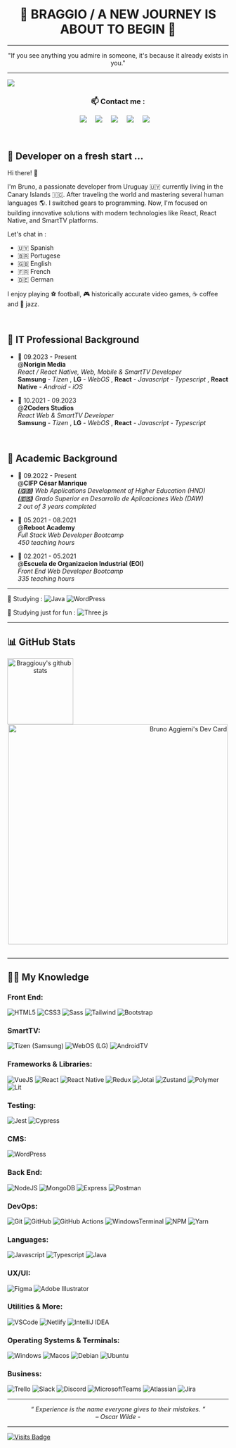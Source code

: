 <h1 align="center"> 🚶 BRAGGIO / A NEW JOURNEY IS ABOUT TO BEGIN 🥇 </h1>

<hr>
<p align="center">
  "If you see anything you admire in someone, it's because it already exists in you."
</p> 
<hr>

![](https://www.codewars.com/users/Braggiouy/badges/micro)


### <p align="center">📫 Contact me :</p>

<p align="center">
  <a target="_blank"href="https://www.linkedin.com/in/bruno-aggierni/"><img src="https://img.shields.io/badge/linkedin-%230077B5.svg?&style=for-the-badge&logo=linkedin&logoColor=white" /></a>&nbsp;&nbsp;&nbsp;&nbsp;
  <a target="_blank"href="https://twitter.com/BruAggierni"><img src="https://img.shields.io/badge/twitter-%231DA1F2.svg?&style=for-the-badge&logo=twitter&logoColor=white" /></a>&nbsp;&nbsp;&nbsp;&nbsp;
  <a href="mailto:bruno.aggierni@gmail.com?subject=Hello%20Bruno,%20I%20contact%20you%20from%20Github"><img src="https://img.shields.io/badge/gmail-%23D14836.svg?&style=for-the-badge&logo=gmail&logoColor=white" /></a>&nbsp;&nbsp;&nbsp;&nbsp;
  <a href="https://www.instagram.com/bru.aggio_/"><img src="https://img.shields.io/badge/-Instagram-E4405F?style=for-the-badge&logo=instagram&logoColor=white" /></a>&nbsp;&nbsp;&nbsp;&nbsp;
  <a href="https://discordapp.com/users/702517624319377499"><img src="https://img.shields.io/badge/-Discord-5865F2?style=for-the-badge&logo=discord&logoColor=white" /></a>&nbsp;&nbsp;&nbsp;&nbsp;
</p>


<br>

## 🔰 Developer on a fresh start ...


Hi there! 🤙 

I'm Bruno, a passionate developer from Uruguay 🇺🇾 currently living in the Canary Islands 🇮🇨. After traveling the world and mastering several human languages 🌎. I switched gears to programming. Now, I'm focused on building innovative solutions with modern technologies like React, React Native, and SmartTV platforms.

Let's chat in : 
- 🇺🇾 Spanish
- 🇧🇷 Portugese
- 🇬🇧 English
- 🇫🇷 French
- 🇩🇪 German
  
I enjoy playing ⚽ football, 🎮 historically accurate video games, ☕ coffee and 🎷 jazz. 

<br>

## 🏢 IT Professional Background

* 🏢 09.2023 -  Present <br> @**Norigin Media**  <br>  *React / React Native, Web, Mobile & SmartTV Developer* <br> **Samsung** - *Tizen* , **LG** - *WebOS* , **React** - *Javascript - Typescript* , **React Native** - *Android - iOS* 

* 🏢 10.2021 - 09.2023 <br> @**2Coders Studios**  <br> *React Web & SmartTV Developer*  <br> **Samsung** - *Tizen* , **LG** - *WebOS* , **React** - *Javascript - Typescript*

<br>

## 📖 Academic Background

* 📖 09.2022 - Present <br> @**CIFP César Manrique** <br> ***(🇬🇧)** Web Applications Development of Higher Education (HND)* <br> ***(🇪🇸)** Grado Superior en Desarrollo de Aplicaciones Web (DAW)* <br> *2 out of 3 years completed*

* 📖 05.2021 - 08.2021 <br> @**Reboot Academy** <br> *Full Stack Web Developer Bootcamp* <br> *450 teaching hours*

* 📖 02.2021 - 05.2021 <br> @**Escuela de Organizacion Industrial (EOI)** <br> *Front End Web Developer Bootcamp* <br> *335 teaching hours*

<hr>

📖 Studying :  ![Java](https://img.shields.io/badge/-Java-007396?style=flat&logo=openjdk&logoColor=white) ![WordPress](https://img.shields.io/badge/-WordPress-21759B?style=flat&logo=wordpress&logoColor=white) 

📖 Studying just for fun : ![Three.js](https://img.shields.io/badge/-Three.js-000000?style=flat&logo=three.js&logoColor=white)

<hr>



## 📊 GitHub Stats

<div align="center">
      <!--- <img align="left" src="https://github-profile-summary-cards.vercel.app/api/cards/repos-per-language?username=braggiouy&theme=nord_dark" alt="Braggiouy's github stats" />  --->
     <img align="left" src="https://github-readme-stats.vercel.app/api/top-langs?username=braggiouy&locale=en&hide_title=false&layout=compact&card_width=500&langs_count=5&theme=rose_pine&hide_border=true&order=2" height="150" alt="Braggiouy's github stats"  />
     <!--- <img align="left" src="https://github-readme-stats.vercel.app/api/top-langs?username=braggiouy&show_icons=true&locale=en&layout=compact&theme=react" alt="Braggiouy's github stats"  /> --->
<a align="right" href="https://app.daily.dev/braggio"><img src="https://api.daily.dev/devcards/v2/znHEbZftbwmPIKjXLZNlM.png?type=wide&r=1la" width="500" alt="Bruno Aggierni's Dev Card"/></a>
</div>

<!---
    <td style="border: none; padding: 0;">
      <img src="https://github-readme-stats.vercel.app/api?username=Braggiouy&count_private=true&show_icons=true&theme=vue-dark&line_height=33" />
   </td>
--->

<br>
<hr>

## 👨‍🎓 My Knowledge 

### Front End:
![HTML5](https://img.shields.io/badge/-HTML5-E34F26?style=flat&logo=html5&logoColor=white)
![CSS3](https://img.shields.io/badge/-CSS3-1572B6?style=flat&logo=css3)
![Sass](https://img.shields.io/badge/-Sass-CC6699?style=flat&logo=sass&logoColor=white)
![Tailwind](https://img.shields.io/badge/-Tailwind-38B2AC?style=flat&logo=tailwind-css&logoColor=white)
![Bootstrap](https://img.shields.io/badge/-Bootstrap-7952B3?style=flat&logo=bootstrap&logoColor=white)

### SmartTV:
![Tizen (Samsung)](https://img.shields.io/badge/-Tizen-32A4DF?style=flat&logo=samsung&logoColor=white)
![WebOS (LG)](https://img.shields.io/badge/-WebOS-A50034?style=flat&logo=lg&logoColor=white)
![AndroidTV](https://img.shields.io/badge/-AndroidTV-34A853?style=flat&logo=android&logoColor=white)

### Frameworks & Libraries:
![VueJS](https://img.shields.io/badge/-VueJS-4FC08D?style=flat&logo=vuedotjs&logoColor=white)
![React](https://img.shields.io/badge/-React-61DAFB?style=flat&logo=react&logoColor=white)
![React Native](https://img.shields.io/badge/-React%20Native-61DAFB?style=flat&logo=react&logoColor=white)
![Redux](https://img.shields.io/badge/-Redux-764ABC?style=flat&logo=redux&logoColor=white)
![Jotai](https://img.shields.io/badge/-Jotai-000000?style=flat&logoColor=white&labelColor=white)
![Zustand](https://img.shields.io/badge/-Zustand-000000?style=flat&logoColor=white&labelColor=black)
![Polymer](https://img.shields.io/badge/-Polymer%20Project-FF4470?style=flat&logo=polymerproject&logoColor=white)
![Lit](https://img.shields.io/badge/-Lit-324FFF?style=flat&logo=lit&logoColor=white)

### Testing:
![Jest](https://img.shields.io/badge/-Jest-C21325?style=flat&logo=jest&logoColor=white)
![Cypress](https://img.shields.io/badge/-Cypress-17202C?style=flat&logo=cypress&logoColor=white)

### CMS: 
![WordPress](https://img.shields.io/badge/-WordPress-21759B?style=flat&logo=wordpress&logoColor=white)

### Back End:
![NodeJS](https://img.shields.io/badge/-NodeJS-339933?style=flat&logo=nodedotjs&logoColor=white)
![MongoDB](https://img.shields.io/badge/-Mongo-47A248?style=flat&logo=mongodb&logoColor=white)
![Express](https://img.shields.io/badge/-Express-000000?style=flat&logo=express&logoColor=white)
![Postman](https://img.shields.io/badge/-Postman-FF6C37?style=flat&logo=postman&logoColor=white)

### DevOps:
![Git](https://img.shields.io/badge/-Git-F05032?style=flat&logo=git&logoColor=white)
![GitHub](https://img.shields.io/badge/-Github-181717?style=flat&logo=github&logoColor=white)
![GitHub Actions](https://img.shields.io/badge/-GitHub%20Actions-2088FF?style=flat&logo=github-actions&logoColor=white)
![WindowsTerminal](https://img.shields.io/badge/Windows%20Terminal-4D4D4D?style=flat&logo=windows-terminal&logoColor=white)
![NPM](https://img.shields.io/badge/-NPM-CB3837?style=flat&logo=npm&logoColor=white)
![Yarn](https://img.shields.io/badge/-Yarn-2C8EBB?style=flat&logo=yarn&logoColor=white)

### Languages:
![Javascript](https://img.shields.io/badge/-Javascript-F7DF1E?style=flat&logo=javascript&logoColor=white)
![Typescript](https://img.shields.io/badge/-Typescript-3178C6?style=flat&logo=typescript&logoColor=white)
![Java](https://img.shields.io/badge/-Java-007396?style=flat&logo=openjdk&logoColor=white)

### UX/UI:
![Figma](https://img.shields.io/badge/-Figma-F24E1E?style=flat&logo=figma&logoColor=white)
![Adobe Illustrator](https://img.shields.io/badge/-Illustrator-FF9A00?style=flat&logo=adobe-illustrator&logoColor=white)

### Utilities & More:
![VSCode](https://img.shields.io/badge/-VSCode-007ACC?style=flat&logo=visual-studio-code&logoColor=white)
![Netlify](https://img.shields.io/badge/-Netlify-00C7B7?style=flat&logo=Netlify&logoColor=white)
![IntelliJ IDEA](https://img.shields.io/badge/-IntelliJ%20IDEA-000000?style=flat&logo=intellij-idea&logoColor=white)

### Operating Systems & Terminals:
![Windows](https://img.shields.io/badge/-Windows-0078D6?style=flat&logo=windows&logoColor=white)
![Macos](https://img.shields.io/badge/-MacOS-000000?style=flat&logo=macos&logoColor=white)
![Debian](https://img.shields.io/badge/-Debian-A81D33?style=flat&logo=debian&logoColor=white)
![Ubuntu](https://img.shields.io/badge/-Ubuntu-E95420?style=flat&logo=ubuntu&logoColor=white)

### Business:
![Trello](https://img.shields.io/badge/-Trello-0079BF?style=flat&logo=trello&logoColor=white)
![Slack](https://img.shields.io/badge/-Slack-4A154B?style=flat&logo=slack&logoColor=white)
![Discord](https://img.shields.io/badge/-Discord-7289DA?style=flat&logo=discord&logoColor=white)
![MicrosoftTeams](https://img.shields.io/badge/-Microsoft%20Teams-6264A7?style=flat&logo=microsoftteams&logoColor=white)
![Atlassian](https://img.shields.io/badge/-atlassian-0052CC?style=flat&logo=atlassian&logoColor=white)
![Jira](https://img.shields.io/badge/-jira-0052CC?style=flat&logo=jira&logoColor=white)



<hr>
<p align="center">
   <i> “ Experience is the name everyone gives to their mistakes. ” </i>
   <br>
   <i> – Oscar Wilde - </i>
   <br>
</p> 
<hr>

[![Visits Badge](https://badges.strrl.dev/visits/Braggiouy/braggiouy)](https://badges.strrl.dev)

